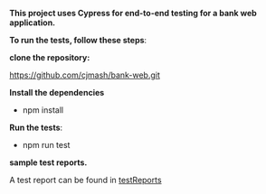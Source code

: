 **This project uses Cypress for end-to-end testing for a bank web application.**


 **To run the tests, follow these steps**:
 
 **clone the repository:**

 https://github.com/cjmash/bank-web.git
 
**Install the dependencies**
 
 - npm install
 
 **Run the tests**:
 
 - npm run test

**sample test reports.**


 A test report can be found in [testReports](testReports/)


